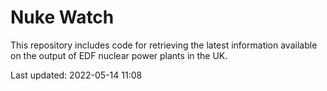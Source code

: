 # Nuke Watch

This repository includes code for retrieving the latest information available on the output of EDF nuclear power plants in the UK.

Last updated: 2022-05-14 11:08